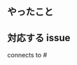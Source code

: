 ## やったこと



## 対応する issue

<!--
connects to #123 みたいに書くと、Waffle.io でその issue と PR をくっつけて表示してくれます
-->

connects to #

